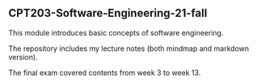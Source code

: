 ## CPT203-Software-Engineering-21-fall

This module introduces basic concepts of software engineering.

The repository includes my lecture notes (both mindmap and markdown version).

The final exam covered contents from week 3 to week 13.
